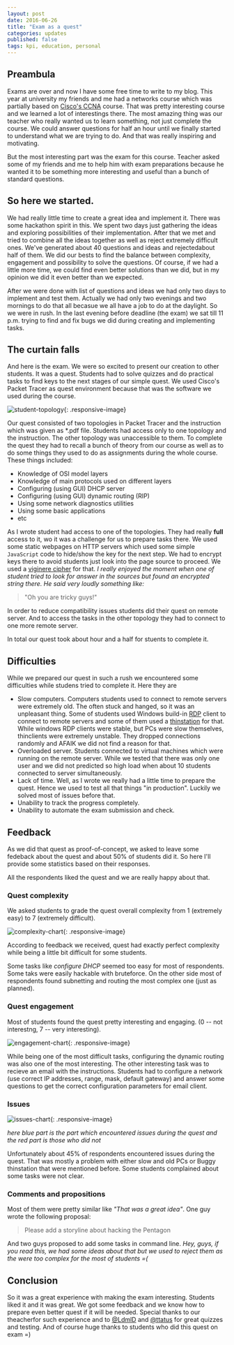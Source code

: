 ```yaml
---
layout: post
date: 2016-06-26
title: "Exam as a quest"
categories: updates
published: false
tags: kpi, education, personal
---
```


## Preambula 

Exams are over and now I have some free time to write to my blog. This year at university my friends and me had a networks course which was partially based on [Cisco's CCNA][cisco-ccna] course. That was pretty interesting course and we learned a lot of interestings there. The most amazing thing was our teacher who really wanted us to learn something, not just complete the course. We could answer questions for half an hour until we finally started to understand what we are trying to do. And that was really inspiring and motivating.

But the most interesting part was the exam for this course. Teacher asked some of my friends and me to help him with exam preparations because he wanted it to be something more interesting and useful than a bunch of standard questions.

## So here we started.

We had really little time to create a great idea and implement it. There was some hackathon spirit in this. We spent two days just gathering the ideas and exploring possibilities of their implementation. After that we met and tried to combine all the ideas together as well as reject extremely difficult ones. We've generated about 40 questions and ideas and rejectedabout half of them. We did our bests to find the balance between complexity, engagement and possibility to solve the questions. Of course, if we had a little more time, we could find even better solutions than we did, but in my opinion we did it even better than we expected.

After we were done with list of questions and ideas we had only two days to implement and test them. Actually we had only two evenings and two mornings to do that all becasue we all have a job to do at the daylight. So we were in rush. In the last evening before deadline (the exam) we sat till 11 p.m. trying to find and fix bugs we did during creating and implementing tasks.

## The curtain falls 

And here is the exam. We were so excited to present our creation to other students. It was a quest. Students had to solve quizzes and do practical tasks to find keys to the next stages of our simple quest. We used Cisco's Packet Tracer as quest environment because that was the software we used during the course.

![student-topology][student-topology]{: .responsive-image}

Our quest consisted of two topologies in Packet Tracer and the instruction which was given as *.pdf file. Students had access only to one topology and the instruction. The other topology was unaccessible to them. To complete the quest they had to recall a bunch of theory from our course as well as to do some things they used to do as assignments during the whole course. These things included:

- Knowledge of OSI model layers
- Knowledge of main protocols used on different layers
- Configuring (using GUI) DHCP server
- Configuring (using GUI) dynamic routing (RIP)
- Using some network diagnostics utilities
- Using some basic applications
- etc

As I wrote student had access to one of the topologies. They had really **full** access to it, wo it was a challenge for us to prepare tasks there. We used some static webpages on HTTP servers which used some simple `JavaScript` code to hide/show the key for the next step. We had to encrypt keys there to avoid students just look into the page source to proceed. We used a [viginere cipher][viginere-cipher] for that. _I really enjoyed the moment when one of student tried to look for answer in the sources but found an encrypted string there. He said very loudly something like:_

> "Oh you are tricky guys!"

In order to reduce compatibility issues students did their quest on remote server. And to access the tasks in the other topology they had to connect to one more remote server.

In total our quest took about hour and a half for stuents to complete it. 

## Difficulties

While we prepared our quest in such a rush we encountered some difficulties while studens tried to complete it. Here they are

- Slow computers. Computers students used to connect to remote servers were extremely old. The often stuck and hanged, so it was an unpleasant thing. Some of students used Windows build-in [RDP][rdp] client to connect to remote servers and some of them used a [thinstation][thinstation] for that. While windows RDP clients were stable, but PCs were slow themselves, thinclients were extremely unstable. They dropped connections randomly and AFAIK we did not find a reason for that. 
- Overloaded server. Students connected to virtual machines which were running on the remote server. While we tested that there was only one user and we did not predicted so high load when about 10 students connected to server simultaneously.
- Lack of time. Well, as I wrote we really had a little time to prepare the quest. Hence we used to test all that things "in production". Luckily we solved most of issues before that.
- Unability to track the progress completely.
- Unability to automate the exam submission and check.

## Feedback

As we did that quest as proof-of-concept, we asked to leave some fedeback about the quest and about 50% of students did it. So here I'll provide some statistics based on their responses.

All the respondents liked the quest and we are really happy about that.
### Quest complexity

We asked students to grade the quest overall complexity from 1 (extremely easy) to 7 (extremely difficult). 

![complexity-chart][complexity-chart]{: .responsive-image}

According to feedback we received, quest had exactly perfect complexity while being a little bit difficult for some students.

Some tasks like _configure DHCP_ seemed too easy for most of respondents. Some taks were easily hackable with bruteforce. On the other side most of respondents found subnetting and routing the most complex one (just as planned).

### Quest engagement

Most of students found the quest pretty interesting and engaging. (0 -- not interestng, 7 -- very interesting).

![engagement-chart][engagement-chart]{: .responsive-image}

While being one of the most difficult tasks, configuring the dynamic routing was also one of the most interesting. The other interesting task was to recieve an email with the instructions. Students had to configure a network (use correct IP addresses, range, mask, default gateway) and answer some questions to get the correct configuration parameters for email client.

### Issues

![issues-chart][issues-chart]{: .responsive-image}

_here blue part is the part which encountered issues during the quest and the red part is those who did not_

Unfortunately about 45% of respondents encountered issues during the quest. That was mostly a problem with either slow and old PCs or Buggy thinstation that were mentioned before. Some students complained about some tasks were not clear. 

### Comments and propositions

Most of them were pretty similar like _"That was a great idea"_. One guy wrote the following proposal:

>  Please add a storyline about hacking the Pentagon

And two guys proposed to add some tasks in command line. _Hey, guys, if you read this, we had some ideas about that but we used to reject them as the were too complex for the most of students =(_

## Conclusion

So it was a great experience with making the exam interesting. Students liked it and it was great. We got some feedback and we know how to prepare even better quest if it will be needed. Special thanks to our theacherfor such experience and to [@LdmlD][gh-ldmld] and [@ttatus][gh-ttatus] for great quizzes and testing. And of course huge thanks to students who did this quest on exam =)


[cisco-ccna]: https://www.netacad.com/courses/ccna/
[student-topology]: /public/images/posts/exam-as-a-quest/student-topology.png
[viginere-cipher]: https://en.wikipedia.org/wiki/Vigen%C3%A8re_cipher
[rdp]: https://en.wikipedia.org/wiki/Remote_Desktop_Protocol
[thinstation]: http://thinstation.github.io/thinstation/
[complexity-chart]: /public/images/posts/exam-as-a-quest/complexity-chart.png
[engagement-chart]: /public/images/posts/exam-as-a-quest/engagement-chart.png
[issues-chart]: /public/images/posts/exam-as-a-quest/issues-chart.png
[gh-ldmld]: https://github.com/LdmlD
[gh-ttatus]: https://github.com/ttatus
